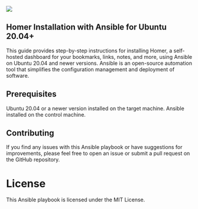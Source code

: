 ![](https://i.imgur.com/OxbN2BK.png)
## Homer Installation with Ansible for Ubuntu 20.04+
This guide provides step-by-step instructions for installing Homer, a self-hosted dashboard for your bookmarks, links, notes, and more, using Ansible on Ubuntu 20.04 and newer versions. Ansible is an open-source automation tool that simplifies the configuration management and deployment of software.

## Prerequisites
Ubuntu 20.04 or a newer version installed on the target machine.
Ansible installed on the control machine.

## Contributing
If you find any issues with this Ansible playbook or have suggestions for improvements, please feel free to open an issue or submit a pull request on the GitHub repository.

# License
This Ansible playbook is licensed under the MIT License.

